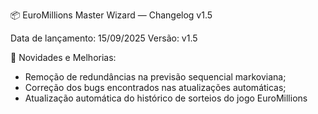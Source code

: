 📦 EuroMillions Master Wizard — Changelog v1.5

Data de lançamento: 15/09/2025
Versão: v1.5

🔧 Novidades e Melhorias:
- Remoção de redundâncias na previsão sequencial markoviana;
- Correção dos bugs encontrados nas atualizações automáticas;
- Atualização automática do histórico de sorteios do jogo EuroMillions
